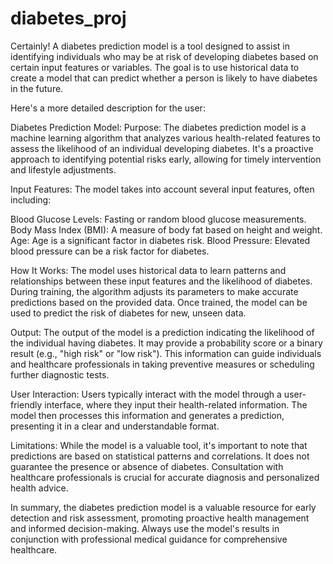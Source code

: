 # diabetes_proj
Certainly! A diabetes prediction model is a tool designed to assist in identifying individuals who may be at risk of developing diabetes based on certain input features or variables. The goal is to use historical data to create a model that can predict whether a person is likely to have diabetes in the future.

Here's a more detailed description for the user:

Diabetes Prediction Model:
Purpose:
The diabetes prediction model is a machine learning algorithm that analyzes various health-related features to assess the likelihood of an individual developing diabetes. It's a proactive approach to identifying potential risks early, allowing for timely intervention and lifestyle adjustments.

Input Features:
The model takes into account several input features, often including:

Blood Glucose Levels: Fasting or random blood glucose measurements.
Body Mass Index (BMI): A measure of body fat based on height and weight.
Age: Age is a significant factor in diabetes risk.
Blood Pressure: Elevated blood pressure can be a risk factor for diabetes.

How It Works:
The model uses historical data to learn patterns and relationships between these input features and the likelihood of diabetes. During training, the algorithm adjusts its parameters to make accurate predictions based on the provided data. Once trained, the model can be used to predict the risk of diabetes for new, unseen data.

Output:
The output of the model is a prediction indicating the likelihood of the individual having diabetes. It may provide a probability score or a binary result (e.g., "high risk" or "low risk"). This information can guide individuals and healthcare professionals in taking preventive measures or scheduling further diagnostic tests.

User Interaction:
Users typically interact with the model through a user-friendly interface, where they input their health-related information. The model then processes this information and generates a prediction, presenting it in a clear and understandable format.

Limitations:
While the model is a valuable tool, it's important to note that predictions are based on statistical patterns and correlations. It does not guarantee the presence or absence of diabetes. Consultation with healthcare professionals is crucial for accurate diagnosis and personalized health advice.

In summary, the diabetes prediction model is a valuable resource for early detection and risk assessment, promoting proactive health management and informed decision-making. Always use the model's results in conjunction with professional medical guidance for comprehensive healthcare.

